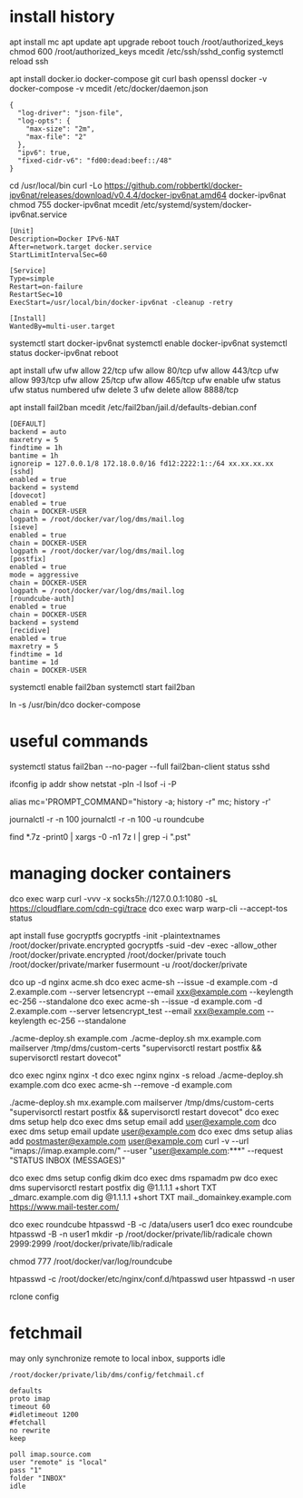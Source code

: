 # install history

apt install mc
apt update
apt upgrade
reboot
touch /root/authorized_keys
chmod 600 /root/authorized_keys
mcedit /etc/ssh/sshd_config
systemctl reload ssh

apt install docker.io docker-compose git curl bash openssl
docker -v
docker-compose -v
mcedit /etc/docker/daemon.json
```
{
  "log-driver": "json-file",
  "log-opts": {
    "max-size": "2m",
    "max-file": "2"
  },
  "ipv6": true,
  "fixed-cidr-v6": "fd00:dead:beef::/48"
}
```

cd /usr/local/bin
curl -Lo https://github.com/robbertkl/docker-ipv6nat/releases/download/v0.4.4/docker-ipv6nat.amd64 docker-ipv6nat
chmod 755 docker-ipv6nat
mcedit /etc/systemd/system/docker-ipv6nat.service
```
[Unit]
Description=Docker IPv6-NAT
After=network.target docker.service
StartLimitIntervalSec=60

[Service]
Type=simple
Restart=on-failure
RestartSec=10
ExecStart=/usr/local/bin/docker-ipv6nat -cleanup -retry

[Install]
WantedBy=multi-user.target
```
systemctl start docker-ipv6nat
systemctl enable docker-ipv6nat
systemctl status docker-ipv6nat
reboot

apt install ufw
ufw allow 22/tcp
ufw allow 80/tcp
ufw allow 443/tcp
ufw allow 993/tcp
ufw allow 25/tcp
ufw allow 465/tcp
ufw enable
ufw status
ufw status numbered
ufw delete 3
ufw delete allow 8888/tcp

apt install fail2ban
mcedit /etc/fail2ban/jail.d/defaults-debian.conf
```
[DEFAULT]
backend = auto
maxretry = 5
findtime = 1h
bantime = 1h
ignoreip = 127.0.0.1/8 172.18.0.0/16 fd12:2222:1::/64 xx.xx.xx.xx
[sshd]
enabled = true
backend = systemd
[dovecot]
enabled = true
chain = DOCKER-USER
logpath = /root/docker/var/log/dms/mail.log
[sieve]
enabled = true
chain = DOCKER-USER
logpath = /root/docker/var/log/dms/mail.log
[postfix]
enabled = true
mode = aggressive
chain = DOCKER-USER
logpath = /root/docker/var/log/dms/mail.log
[roundcube-auth]
enabled = true
chain = DOCKER-USER
backend = systemd
[recidive]
enabled = true
maxretry = 5
findtime = 1d
bantime = 1d
chain = DOCKER-USER
```
systemctl enable fail2ban
systemctl start fail2ban

ln -s /usr/bin/dco docker-compose


# useful commands

systemctl status fail2ban --no-pager --full
fail2ban-client status sshd

ifconfig
ip addr show
netstat -pln -l
lsof -i -P

alias mc='PROMPT_COMMAND="history -a; history -r" mc; history -r'

journalctl -r -n 100
journalctl -r -n 100 -u roundcube

find *.7z -print0 | xargs -0 -n1 7z l | grep -i "\.pst"


# managing docker containers

dco exec warp curl -vvv -x socks5h://127.0.0.1:1080 -sL https://cloudflare.com/cdn-cgi/trace
dco exec warp warp-cli --accept-tos status

apt install fuse gocryptfs
gocryptfs -init -plaintextnames /root/docker/private.encrypted
gocryptfs -suid -dev -exec -allow_other /root/docker/private.encrypted /root/docker/private
touch /root/docker/private/marker
fusermount -u /root/docker/private

dco up -d nginx acme.sh
dco exec acme-sh --issue -d example.com -d 2.example.com --server letsencrypt --email xxx@example.com --keylength ec-256 --standalone
dco exec acme-sh --issue -d example.com -d 2.example.com --server letsencrypt_test --email xxx@example.com --keylength ec-256 --standalone

./acme-deploy.sh example.com
./acme-deploy.sh mx.example.com mailserver /tmp/dms/custom-certs "supervisorctl restart postfix && supervisorctl restart dovecot"

dco exec nginx nginx -t
dco exec nginx nginx -s reload
./acme-deploy.sh example.com
dco exec acme-sh --remove -d example.com

./acme-deploy.sh mx.example.com mailserver /tmp/dms/custom-certs "supervisorctl restart postfix && supervisorctl restart dovecot"
dco exec dms setup help
dco exec dms setup email add user@example.com
dco exec dms setup email update user@example.com
dco exec dms setup alias add postmaster@example.com user@example.com
curl -v --url "imaps://imap.example.com/" --user "user@example.com:***" --request "STATUS INBOX (MESSAGES)"

dco exec dms setup config dkim
dco exec dms rspamadm pw
dco exec dms supervisorctl restart postfix
dig @1.1.1.1 +short TXT _dmarc.example.com
dig @1.1.1.1 +short TXT mail._domainkey.example.com
https://www.mail-tester.com/

dco exec roundcube htpasswd -B -c /data/users user1
dco exec roundcube htpasswd -B -n user1
mkdir -p /root/docker/private/lib/radicale
chown 2999:2999 /root/docker/private/lib/radicale

chmod 777 /root/docker/var/log/roundcube

htpasswd -c /root/docker/etc/nginx/conf.d/htpasswd user
htpasswd -n user

rclone config

# fetchmail

may only synchronize remote to local inbox, supports idle

`/root/docker/private/lib/dms/config/fetchmail.cf`

```
defaults
proto imap
timeout 60
#idletimeout 1200
#fetchall
no rewrite
keep

poll imap.source.com
user "remote" is "local"
pass "1"
folder "INBOX"
idle
```
